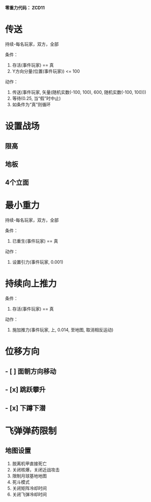 **零重力代码： ZCD11**


# 传送

持续-每名玩家，双方，全部

条件：
1. 存活(事件玩家) == 真
2. Y方向分量(位置(事件玩家)) <= 100

动作：
1. 传送(事件玩家, 矢量(随机实数(-100, 100), 600, 随机实数(-100, 100)))
2. 等待(0.25, 当“假”时中止)
3. 如条件为“真”则循环

# 设置战场

## 限高
## 地板
## 4个立面

# 最小重力

持续-每名玩家，双方，全部

条件：
1. 已重生(事件玩家) == 真

动作：
1. 设置引力(事件玩家, 0.001)

# 持续向上推力

条件：
1. 存活(事件玩家) == 真

动作：
1. 施加推力(事件玩家, 上, 0.014, 至地图, 取消相反运动)

# 位移方向

## - [ ] 面朝方向移动
## - [x] 跳跃攀升
## - [x] 下蹲下潜

# 飞弹弹药限制

## 地图设置
1. 脱离机甲直接死亡
2. 关闭核爆，关闭近战攻击
3. 限制月球基地地图
4. 死斗模式
5. 关闭矩阵冷却时间
6. 关闭飞弹冷却时间

